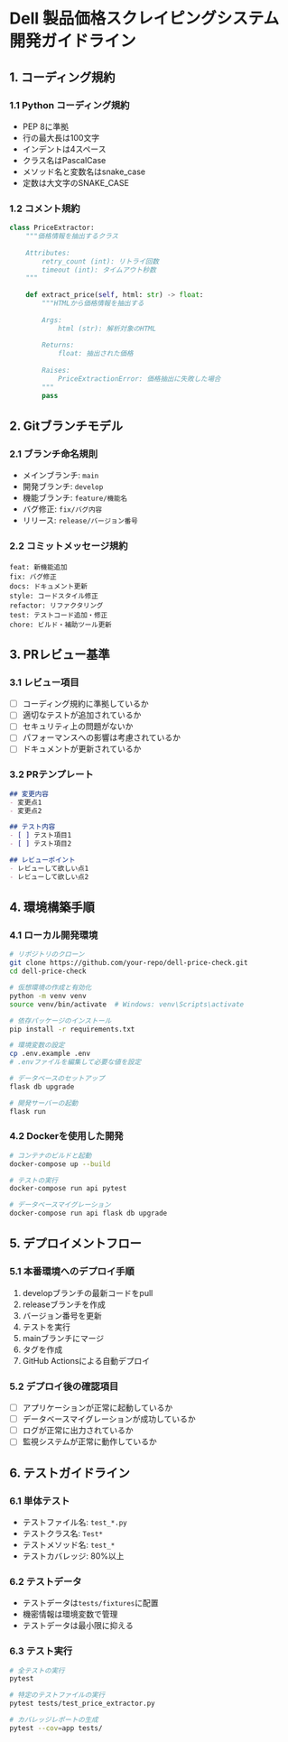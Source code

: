 # Dell 製品価格スクレイピングシステム 開発ガイドライン

## 1. コーディング規約

### 1.1 Python コーディング規約
- PEP 8に準拠
- 行の最大長は100文字
- インデントは4スペース
- クラス名はPascalCase
- メソッド名と変数名はsnake_case
- 定数は大文字のSNAKE_CASE

### 1.2 コメント規約
```python
class PriceExtractor:
    """価格情報を抽出するクラス
    
    Attributes:
        retry_count (int): リトライ回数
        timeout (int): タイムアウト秒数
    """
    
    def extract_price(self, html: str) -> float:
        """HTMLから価格情報を抽出する
        
        Args:
            html (str): 解析対象のHTML
            
        Returns:
            float: 抽出された価格
            
        Raises:
            PriceExtractionError: 価格抽出に失敗した場合
        """
        pass
```

## 2. Gitブランチモデル

### 2.1 ブランチ命名規則
- メインブランチ: `main`
- 開発ブランチ: `develop`
- 機能ブランチ: `feature/機能名`
- バグ修正: `fix/バグ内容`
- リリース: `release/バージョン番号`

### 2.2 コミットメッセージ規約
```
feat: 新機能追加
fix: バグ修正
docs: ドキュメント更新
style: コードスタイル修正
refactor: リファクタリング
test: テストコード追加・修正
chore: ビルド・補助ツール更新
```

## 3. PRレビュー基準

### 3.1 レビュー項目
- [ ] コーディング規約に準拠しているか
- [ ] 適切なテストが追加されているか
- [ ] セキュリティ上の問題がないか
- [ ] パフォーマンスへの影響は考慮されているか
- [ ] ドキュメントが更新されているか

### 3.2 PRテンプレート
```markdown
## 変更内容
- 変更点1
- 変更点2

## テスト内容
- [ ] テスト項目1
- [ ] テスト項目2

## レビューポイント
- レビューして欲しい点1
- レビューして欲しい点2
```

## 4. 環境構築手順

### 4.1 ローカル開発環境
```bash
# リポジトリのクローン
git clone https://github.com/your-repo/dell-price-check.git
cd dell-price-check

# 仮想環境の作成と有効化
python -m venv venv
source venv/bin/activate  # Windows: venv\Scripts\activate

# 依存パッケージのインストール
pip install -r requirements.txt

# 環境変数の設定
cp .env.example .env
# .envファイルを編集して必要な値を設定

# データベースのセットアップ
flask db upgrade

# 開発サーバーの起動
flask run
```

### 4.2 Dockerを使用した開発
```bash
# コンテナのビルドと起動
docker-compose up --build

# テストの実行
docker-compose run api pytest

# データベースマイグレーション
docker-compose run api flask db upgrade
```

## 5. デプロイメントフロー

### 5.1 本番環境へのデプロイ手順
1. developブランチの最新コードをpull
2. releaseブランチを作成
3. バージョン番号を更新
4. テストを実行
5. mainブランチにマージ
6. タグを作成
7. GitHub Actionsによる自動デプロイ

### 5.2 デプロイ後の確認項目
- [ ] アプリケーションが正常に起動しているか
- [ ] データベースマイグレーションが成功しているか
- [ ] ログが正常に出力されているか
- [ ] 監視システムが正常に動作しているか

## 6. テストガイドライン

### 6.1 単体テスト
- テストファイル名: `test_*.py`
- テストクラス名: `Test*`
- テストメソッド名: `test_*`
- テストカバレッジ: 80%以上

### 6.2 テストデータ
- テストデータは`tests/fixtures`に配置
- 機密情報は環境変数で管理
- テストデータは最小限に抑える

### 6.3 テスト実行
```bash
# 全テストの実行
pytest

# 特定のテストファイルの実行
pytest tests/test_price_extractor.py

# カバレッジレポートの生成
pytest --cov=app tests/
``` 